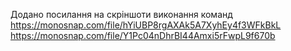 Додано посилання на скріншоти виконання команд
https://monosnap.com/file/hYiUBP8rgAXAk5A7XyhEy4f3WFkBkL
https://monosnap.com/file/Y1Pc04nDhrBI44Amxi5rFwpL9f670b